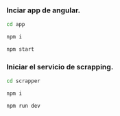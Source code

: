 ### Inciar app de angular.

```bash
cd app

npm i

npm start
```

### Iniciar el servicio de scrapping.

```bash
cd scrapper

npm i

npm run dev
```
